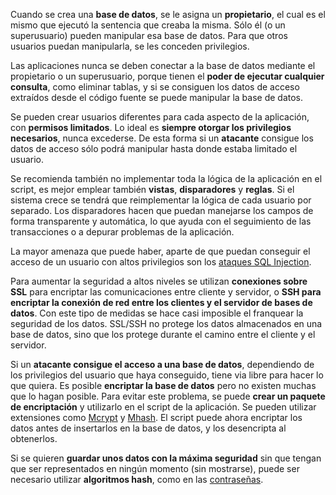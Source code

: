 Cuando se crea una **base de datos**, se le asigna un **propietario**, el cual es el mismo que ejecutó la sentencia que creaba la misma. Sólo él (o un superusuario) pueden manipular esa base de datos. Para que otros usuarios puedan manipularla, se les conceden privilegios.

Las aplicaciones nunca se deben conectar a la base de datos mediante el propietario o un superusuario, porque tienen el **poder de ejecutar cualquier consulta**, como eliminar tablas, y si se consiguen los datos de acceso extraídos desde el código fuente se puede manipular la base de datos.

Se pueden crear usuarios diferentes para cada aspecto de la aplicación, con **permisos limitados**. Lo ideal es **siempre otorgar los privilegios necesarios**, nunca excederse. De esta forma si un **atacante** consigue los datos de acceso sólo podrá manipular hasta donde estaba limitado el usuario.

Se recomienda también no implementar toda la lógica de la aplicación en el script, es mejor emplear también **vistas**, **disparadores** y **reglas**. Si el sistema crece se tendrá que reimplementar la lógica de cada usuario por separado. Los disparadores hacen que puedan manejarse los campos de forma transparente y automática, lo que ayuda con el seguimiento de las transacciones o a depurar problemas de la aplicación.

La mayor amenaza que puede haber, aparte de que puedan conseguir el acceso de un usuario con altos privilegios son los [ataques SQL Injection](http://diego.com.es/ataques-sql-injection-en-php).

Para aumentar la seguridad a altos niveles se utilizan **conexiones sobre SSL** para encriptar las comunicaciones entre cliente y servidor, o **SSH para encriptar la conexión de red entre los clientes y el servidor de bases de datos**. Con este tipo de medidas se hace casi imposible el franquear la seguridad de los datos. SSL/SSH no protege los datos almacenados en una base de datos, sino que los protege durante el camino entre el cliente y el servidor.

Si un **atacante consigue el acceso a una base de datos**, dependiendo de los privilegios del usuario que haya conseguido, tiene via libre para hacer lo que quiera. Es posible **encriptar la base de datos** pero no existen muchas que lo hagan posible. Para evitar este problema, se puede **crear un paquete de encriptación** y utilizarlo en el script de la aplicación. Se pueden utilizar extensiones como [Mcrypt](http://php.net/manual/es/ref.mcrypt.php) y [Mhash](http://php.net/manual/es/ref.mhash.php). El script puede ahora encriptar los datos antes de insertarlos en la base de datos, y los desencripta al obtenerlos.

Si se quieren **guardar unos datos con la máxima seguridad** sin que tengan que ser representados en ningún momento (sin mostrarse), puede ser necesario utilizar **algoritmos hash**, como en las [contraseñas](http://diego.com.es/encriptacion-y-contrasenas-en-php).